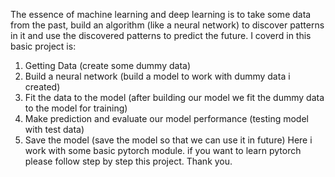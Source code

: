 The essence of machine learning and deep learning is to take some data from the past, build an algorithm (like a neural network)
to discover patterns in it and use the discovered patterns to predict the future.
I coverd in this basic project is:
1. Getting Data (create some dummy data)
2. Build a neural network (build a model to work with dummy data i created)
3. Fit the data to the model (after building our model we fit the dummy data to the model for training)
4. Make prediction and evaluate our model performance (testing model with test data)
5. Save the model (save the model so that we can use it in future)
Here i work with some basic pytorch module. if you want to learn pytorch please follow step by step this project.
Thank you.

